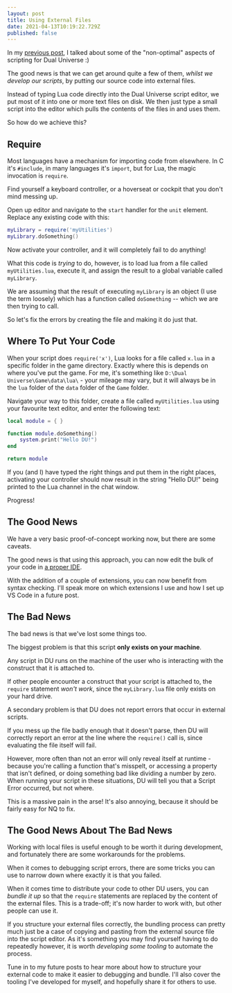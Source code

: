 ```yaml
---
layout: post
title: Using External Files
date: 2021-04-13T10:19:22.729Z
published: false
---
```


In my [previous post](/2021/scripting-sucks/), I talked about some of the "non-optimal" aspects of scripting for Dual Universe :)

The good news is that we can get around quite a few of them, _whilst we develop our scripts_, by putting our source code into external files.

Instead of typing Lua code directly into the Dual Universe script editor, we put most of it into one or more text files on disk. We then just type a small script into the editor which pulls the contents of the files in and uses them.

So how do we achieve this?

## Require

Most languages have a mechanism for importing code from elsewhere. In C it's `#include`, in many languages it's `import`, but for Lua, the magic invocation is `require`.

Find yourself a keyboard controller, or a hoverseat or cockpit that you don't mind messing up.

Open up editor and navigate to the `start` handler for the `unit` element. Replace any existing code with this:

```lua
myLibrary = require('myUtilities')
myLibrary.doSomething()
```

Now activate your controller, and it will completely fail to do anything!

What this code is _trying_ to do, however, is to load lua from a file called `myUtilities.lua`, execute it, and assign the result to a global variable called `myLibrary`. 

We are assuming that the result of executing `myLibrary` is an object (I use the term loosely) which has a function called `doSomething` -- which we are then trying to call.

So let's fix the errors by creating the file and making it do just that.

## Where To Put Your Code

When your script does `require('x')`, Lua looks for a file called `x.lua` in a specific folder in the game directory. Exactly where this is depends on where you've put the game. For me, it's something like `D:\Dual Universe\Game\data\lua\` - your mileage may vary, but it will always be in the `lua` folder of the `data` folder of the `Game` folder.

Navigate your way to this folder, create a file called `myUtilities.lua` using your favourite text editor, and enter the following text:

```lua
local module = { }

function module.doSomething()
    system.print("Hello DU!")
end

return module
```

If you (and I) have typed the right things and put them in the right places, activating your controller should now result in the string "Hello DU!" being printed to the Lua channel in the chat window.

Progress!

## The Good News

We have a very basic proof-of-concept working now, but there are some caveats.

The good news is that using this approach, you can now edit the bulk of your code in [a proper IDE](https://code.visualstudio.com).

With the addition of a couple of extensions, you can now benefit from syntax checking. I'll speak more on which extensions I use and how I set up VS Code in a future post.

## The Bad News

The bad news is that we've lost some things too.

The biggest problem is that this script **only exists on your machine**.

Any script in DU runs on the machine of the user who is interacting with the construct that it is attached to.

If other people encounter a construct that your script is attached to, the `require` statement _won't work_, since the `myLibrary.lua` file only exists on your hard drive.

A secondary problem is that DU does not report errors that occur in external scripts. 

If you mess up the file badly enough that it doesn't parse, then DU will correctly report an error at the line where the `require()` call is, since evaluating the file itself will fail. 

However, more often than not an error will only reveal itself at runtime - because you're calling a function that's misspelt, or accessing a property that isn't defined, or doing something bad like dividing a number by zero. When running your script in these situations, DU will tell you that a Script Error occurred, but not where.

This is a massive pain in the arse! It's also annoying, because it should be fairly easy for NQ to fix.

## The Good News About The Bad News

Working with local files is useful enough to be worth it during development, and fortunately there are some workarounds for the problems.

When it comes to debugging script errors, there are some tricks you can use to narrow down where exactly it is that you failed.

When it comes time to distribute your code to other DU users, you can _bundle it up_ so that the `require` statements are replaced by the content of the external files. This is a trade-off; it's now harder to work with, but other people can use it.

If you structure your external files correctly, the bundling process can pretty much just be a case of copying and pasting from the external source file into the script editor. As it's something you may find yourself having to do repeatedly however, it is worth _developing some tooling_ to automate the process.

Tune in to my future posts to hear more about how to structure your external code to make it easier to debugging and bundle. I'll also cover the tooling I've developed for myself, and hopefully share it for others to use.